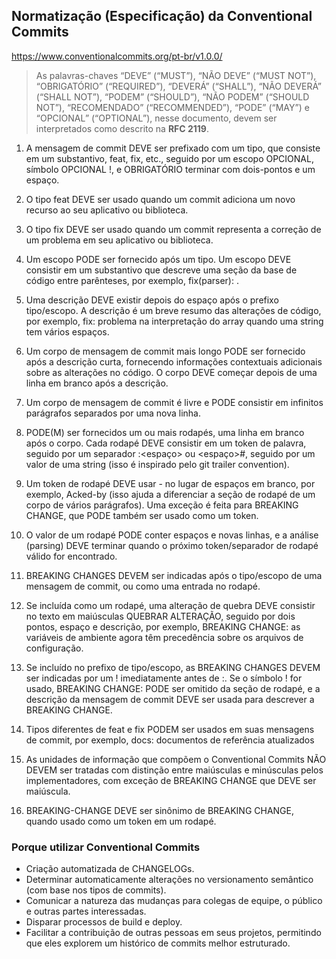 ## Normatização (Especificação) da Conventional Commits
<https://www.conventionalcommits.org/pt-br/v1.0.0/>
> As palavras-chaves “DEVE” (“MUST”), “NÃO DEVE” (“MUST NOT”), “OBRIGATÓRIO” (“REQUIRED”), “DEVERÁ” (“SHALL”), “NÃO DEVERÁ” (“SHALL NOT”), “PODEM” (“SHOULD”), “NÃO PODEM” (“SHOULD NOT”), “RECOMENDADO” (“RECOMMENDED”), “PODE” (“MAY”) e “OPCIONAL” (“OPTIONAL”), nesse documento, devem ser interpretados como descrito na **RFC 2119**.

1. A mensagem de commit DEVE ser prefixado com um tipo, que consiste em um substantivo, feat, fix, etc., seguido por um escopo OPCIONAL, símbolo OPCIONAL !, e OBRIGATÓRIO terminar com dois-pontos e um espaço.

1. O tipo feat DEVE ser usado quando um commit adiciona um novo recurso ao seu aplicativo ou biblioteca.

1. O tipo fix DEVE ser usado quando um commit representa a correção de um problema em seu aplicativo ou biblioteca.

1. Um escopo PODE ser fornecido após um tipo. Um escopo DEVE consistir em um substantivo que descreve uma seção da base de código entre parênteses, por exemplo, fix(parser): .

1. Uma descrição DEVE existir depois do espaço após o prefixo tipo/escopo. A descrição é um breve resumo das alterações de código, por exemplo, fix: problema na interpretação do array quando uma string tem vários espaços.

1. Um corpo de mensagem de commit mais longo PODE ser fornecido após a descrição curta, fornecendo informações contextuais adicionais sobre as alterações no código. O corpo DEVE começar depois de uma linha em branco após a descrição.

1. Um corpo de mensagem de commit é livre e PODE consistir em infinitos parágrafos separados por uma nova linha.

1. PODE(M) ser fornecidos um ou mais rodapés, uma linha em branco após o corpo. Cada rodapé DEVE consistir em um token de palavra, seguido por um separador :<espaço> ou <espaço>#, seguido por um valor de uma string (isso é inspirado pelo git trailer convention).

1. Um token de rodapé DEVE usar - no lugar de espaços em branco, por exemplo, Acked-by (isso ajuda a diferenciar a seção de rodapé de um corpo de vários parágrafos). Uma exceção é feita para BREAKING CHANGE, que PODE também ser usado como um token.

1. O valor de um rodapé PODE conter espaços e novas linhas, e a análise (parsing) DEVE terminar quando o próximo token/separador de rodapé válido for encontrado.

1. BREAKING CHANGES DEVEM ser indicadas após o tipo/escopo de uma mensagem de commit, ou como uma entrada no rodapé.

1. Se incluída como um rodapé, uma alteração de quebra DEVE consistir no texto em maiúsculas QUEBRAR ALTERAÇÃO, seguido por dois pontos, espaço e descrição, por exemplo, BREAKING CHANGE: as variáveis de ambiente agora têm precedência sobre os arquivos de configuração.

1. Se incluído no prefixo de tipo/escopo, as BREAKING CHANGES DEVEM ser indicadas por um ! imediatamente antes de :. Se o símbolo ! for usado, BREAKING CHANGE: PODE ser omitido da seção de rodapé, e a descrição da mensagem de commit DEVE ser usada para descrever a BREAKING CHANGE.

1. Tipos diferentes de feat e fix PODEM ser usados em suas mensagens de commit, por exemplo, docs: documentos de referência atualizados

1. As unidades de informação que compõem o Conventional Commits NÃO DEVEM ser tratadas com distinção entre maiúsculas e minúsculas pelos implementadores, com exceção de BREAKING CHANGE que DEVE ser maiúscula.

1. BREAKING-CHANGE DEVE ser sinônimo de BREAKING CHANGE, quando usado como um token em um rodapé.

### Porque utilizar Conventional Commits
- Criação automatizada de CHANGELOGs.
- Determinar automaticamente alterações no versionamento semântico (com base nos tipos de commits).
- Comunicar a natureza das mudanças para colegas de equipe, o público e outras partes interessadas.
- Disparar processos de build e deploy.
- Facilitar a contribuição de outras pessoas em seus projetos, permitindo que eles explorem um histórico de commits melhor estruturado.
